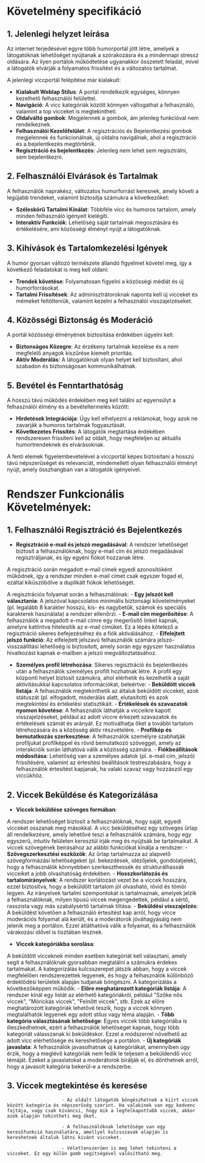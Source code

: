 # Követelmény specifikáció

## 1. Jelenlegi helyzet leírása

Az internet terjedésével egyre több humorportál jött létre, amelyek a látogatóknak lehetőséget nyújtanak a szórakozásra és a mindennapi stressz oldására. Az ilyen portálok működtetése ugyanakkor összetett feladat, mivel a látogatók elvárják a folyamatos frissítést és a változatos tartalmat.

A jelenlegi viccportál felépítése már kialakult:

- **Kialakult Weblap Stílus**: A portál rendelkezik egységes, könnyen kezelhető felhasználói felülettel.
- **Navigáció**: A vicc kategóriák között könnyen váltogathat a felhasználó, valamint a top vicceket is megtekintheti.
- **Oldalváltó gombok**: Megjelennek a gombok, ám jelenleg funkcióval nem rendelkeznek.
- **Felhasználói Kezelőfelület**: A regisztrációs és Bejelentkezési gombok megjelennek és funkcionálnak, új oldalra navigálnak, ahol a regisztráció és a bejelentkezés megtörténik.
- **Regisztráció és bejelentkezés**: Jelenleg nem lehet sem regisztrálni, sem bejelentkezni.

## 2. Felhasználói Elvárások és Tartalmak

A felhasználók naprakész, változatos humorforrást keresnek, amely követi a legújabb trendeket, valamint biztosítja számukra a következőket:

- **Széleskörű Tartalmi Kínálat**: Többféle vicc és humoros tartalom, amely minden felhasználó igényeit kielégíti.
- **Interaktív Funkciók**: Lehetőség saját tartalmak megosztására és értékelésére, ami közösségi élményt nyújt a látogatóknak.

## 3. Kihívások és Tartalomkezelési Igények

A humor gyorsan változó természete állandó figyelmet követel meg, így a következő feladatokat is meg kell oldani:

- **Trendek követése**: Folyamatosan figyelni a közösségi médiát és új humorforrásokat.
- **Tartalmi Frissítések**: Az adminisztrátoroknak naponta kell új vicceket és mémeket feltölteniük, valamint kezelni a felhasználói visszajelzéseket.

## 4. Közösségi Biztonság és Moderáció

A portál közösségi élményének biztosítása érdekében ügyelni kell:

- **Biztonságos Közegre**: Az érzékeny tartalmak kezelése és a nem megfelelő anyagok kiszűrése kiemelt prioritás.
- **Aktív Moderálás**: A látogatóknak olyan helyet kell biztosítani, ahol szabadon és biztonságosan kommunikálhatnak.

## 5. Bevétel és Fenntarthatóság

A hosszú távú működés érdekében meg kell találni az egyensúlyt a felhasználói élmény és a bevételtermelés között:

- **Hirdetések Integrációja**: Úgy kell elhelyezni a reklámokat, hogy azok ne zavarják a humoros tartalmak fogyasztását.
- **Következetes Frissítés**: A látogatók megtartása érdekében rendszeresen frissíteni kell az oldalt, hogy megfeleljen az aktuális humortrendeknek és elvárásoknak.

A fenti elemek figyelembevételével a viccportál képes biztosítani a hosszú távú népszerűséget és relevanciát, mindemellett olyan felhasználói élményt nyújt, amely összhangban van a látogatók igényeivel.

#  Rendszer Funkcionális Követelmények:

## 1. Felhasználói Regisztráció és Bejelentkezés

- **Regisztráció e-mail és jelszó megadásával**:
A rendszer lehetőséget biztosít a felhasználóknak, hogy e-mail cím és jelszó megadásával regisztráljanak, és így egyéni fiókot hozzanak létre.

A regisztráció során megadott e-mail címek egyedi azonosítóként működnek, így a rendszer minden e-mail címet csak egyszer fogad el, ezáltal kiküszöbölve a duplikált fiókok lehetőségét.

A regisztrációs folyamat során a felhasználónak:
                        - **Egy jelszót kell választania**: A jelszóval kapcsolatos minimális biztonsági követelményeket (pl. legalább 8 karakter hosszú, kis- és nagybetűk, számok és speciális karakterek használata) a rendszer ellenőrzi.
                        - **E-mail cím megerősítése**: A felhasználók a megadott e-mail címre egy megerősítő linket kapnak, amelyre kattintva hitelesítik az e-mail címüket. Ez a lépés kötelező a regisztráció sikeres befejezéséhez és a fiók aktiválásához.
                        - **Elfelejtett jelszó funkció**: Az elfelejtett jelszavú felhasználók számára jelszó-visszaállítási lehetőség is biztosított, amely során egy egyszer használatos hivatkozást kapnak e-mailben a jelszó megváltoztatásához.

- **Személyes profil létrehozása**:
Sikeres regisztráció és bejelentkezés után a felhasználók személyes profilt hozhatnak létre. A profil egy központi helyet biztosít számukra, ahol elérhetik és kezelhetik a saját aktivitásukkal kapcsolatos információkat, beleértve:
                        - **Beküldött viccek listája**: A felhasználók megtekinthetik az általuk beküldött vicceket, azok státuszát (pl. elfogadott, moderálás alatt, elutasított) és azok megtekintési és értékelési statisztikáit.
                        - **Értékelések és szavazatok nyomon követése**: A felhasználók láthatják a vicceikre kapott visszajelzéseket, például az adott viccre érkezett szavazatok és értékelések számát és arányát. Ez motiválhatja őket a további tartalom létrehozására és a közösség aktív részvételére.
                        - **Profilkép és bemutatkozás szerkesztése**: A felhasználók személyre szabhatják profiljukat profilképpel és rövid bemutatkozó szöveggel, amely az interakcióik során láthatóvá válik a közösség számára.
                        - **Fiókbeállítások módosítása**: Lehetőség van a személyes adatok (pl. e-mail cím, jelszó) frissítésére, valamint az értesítési beállítások testreszabására, hogy a felhasználók értesítést kapjanak, ha valaki szavaz vagy hozzászól egy viccükhöz.

## 2. Viccek Beküldése és Kategorizálása

- **Viccek beküldése szöveges formában**:

A rendszer lehetőséget biztosít a felhasználóknak, hogy saját, egyedi vicceket osszanak meg másokkal. A vicc beküldéséhez egy szöveges űrlap áll rendelkezésre, amely lehetővé teszi a felhasználók számára, hogy egy egyszerű, intuitív felületen keresztül írják meg és nyújtsák be tartalmaikat.
 A viccek szövegének beírásához az alábbi funkciókat kínálja a rendszer:
                        - **Szövegszerkesztési eszközök**: Az űrlap tartalmazza az alapvető szövegformázási lehetőségeket (pl. bekezdések, idézőjelek, gondolatjelek), hogy a felhasználók könnyebben szerkeszthessék és strukturálhassák vicceiket a jobb olvashatóság érdekében.
                        - **Hosszkorlátozás és tartalomirányelvek**: A rendszer korlátozást vezet be a viccek hosszára, ezzel biztosítva, hogy a beküldött tartalom jól olvasható, rövid és tömör legyen. Az irányelvek tartalmi szempontokat is tartalmaznak, amelyek jelzik a felhasználóknak, milyen típusú viccek megengedettek, például a sértő, rasszista vagy más szabálysértő tartalmak tiltása.
                        - **Beküldési visszajelzés**: A beküldést követően a felhasználó értesítést kap arról, hogy vicce moderációs folyamat alá került, és a moderátorok jóváhagyásáig nem jelenik meg a portálon. Ezzel átláthatóvá válik a folyamat, és a felhasználók várakozási idővel is tisztában lesznek.

- **Viccek kategóriákba sorolása**:

A beküldött vicceknek minden esetben kategóriát kell választani, amely segít a felhasználóknak gyorsabban megtalálni a számukra érdekes tartalmakat. A kategorizálás kulcsszerepet játszik abban, hogy a viccek megfelelően rendszerezettek legyenek, és hogy a felhasználók különböző érdeklődési területek alapján tudjanak böngészni. A kategorizálás a következőképpen működik:
                        - **Előre meghatározott kategóriák listája**: A rendszer kínál egy listát az elérhető kategóriákról, például "Szőke nős viccek", "Mórickás viccek", "Felnőtt viccek", stb. Ezek az előre meghatározott kategóriák lehetővé teszik, hogy a viccek könnyen megtalálhatók legyenek egy adott stílus vagy téma alapján.
                        - **Több kategória választásának lehetősége**: Egyes viccek több kategóriába is illeszkedhetnek, ezért a felhasználók lehetőséget kapnak, hogy több kategóriát válasszanak ki beküldéskor. Ezzel a módszerrel növelhető az adott vicc elérhetősége és kereshetősége a portálon.
                        - **Új kategóriák javaslata**: A felhasználók javasolhatnak új kategóriákat, amennyiben úgy érzik, hogy a meglévő kategóriák nem fedik le teljesen a beküldendő vicc témáját. Ezeket a javaslatokat a moderátorok bírálják el, és dönthetnek arról, hogy a javasolt kategória bekerül-e a rendszerbe.

 ## 3. Viccek megtekintése és keresése

                        - Az oldalt látogatók böngészhetnek a kiírt viccek között kategória és népszerűség szerint. Ha valakinek van egy kedvenc fajtája, vagy csak kíváncsi, hogy mik a legfelkapottabb viccek, akkor azok alapján tekintheti meg őket.

                        - A felhasználóknak lehetősége van egy keresőfunkció használatára, amellyel kulcsszavak alapján is kereshetnek általuk látni kívánt vicceket.

                        - Véletlenszerűen is meg lehet tekinteni a vicceket. Ez egy külön gomb segítségével valósítható meg.